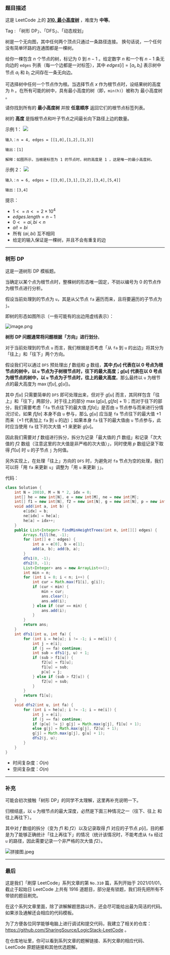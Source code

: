 ### 题目描述

这是 LeetCode 上的 **[310. 最小高度树](https://leetcode-cn.com/problems/minimum-height-trees/solution/by-ac_oier-7xio/)** ，难度为 **中等**。

Tag : 「树形 DP」、「DFS」、「动态规划」



树是一个无向图，其中任何两个顶点只通过一条路径连接。 换句话说，一个任何没有简单环路的连通图都是一棵树。

给你一棵包含 $n$ 个节点的树，标记为 $0$ 到 $n - 1$ 。给定数字 $n$ 和一个有 $n - 1$ 条无向边的 `edges` 列表（每一个边都是一对标签），其中 $edges[i] = [a_i, b_i]$ 表示树中节点 $a_i$ 和 $b_i$ 之间存在一条无向边。

可选择树中任何一个节点作为根。当选择节点 $x$ 作为根节点时，设结果树的高度为 $h$ 。在所有可能的树中，具有最小高度的树（即，`min(h)`）被称为 最小高度树 。

请你找到所有的 **最小高度树** 并按 **任意顺序** 返回它们的根节点标签列表。

树的 **高度** 是指根节点和叶子节点之间最长向下路径上边的数量。

示例 1：
![](https://assets.leetcode.com/uploads/2020/09/01/e1.jpg)
```
输入：n = 4, edges = [[1,0],[1,2],[1,3]]

输出：[1]

解释：如图所示，当根是标签为 1 的节点时，树的高度是 1 ，这是唯一的最小高度树。
```
示例 2：
![](https://assets.leetcode.com/uploads/2020/09/01/e2.jpg)

```
输入：n = 6, edges = [[3,0],[3,1],[3,2],[3,4],[5,4]]

输出：[3,4]
```

提示：
* $1 <= n <= 2 \times 10^4$
* $edges.length = n - 1$
* $0 <= ai, bi < n$
* $ai != bi$
* 所有 $(ai, bi)$ 互不相同
* 给定的输入保证是一棵树，并且不会有重复的边

---

### 树形 DP

这是一道树形 DP 模板题。

当确定以某个点为根节点时，整棵树的形态唯一固定，不妨以编号为 $0$ 的节点作为根节点进行分析。

假设当前处理到的节点为 `u`，其是从父节点 `fa` 遍历而来，且将要遍历的子节点为 `j`。

即树的形态如图所示（一些可能有的出边用虚线表示）：

![image.png](https://pic.leetcode-cn.com/1649200815-gwBeVF-image.png)

**树形 DP 问题通常将问题根据「方向」进行划分**。

对于当前处理到的节点 `u` 而言，我们根据是否考虑「从 `fa` 到 `u` 的出边」将其分为「往上」和「往下」两个方向。

假设我们可以通过 `DFS` 预处理出 $f$ 数组和 $g$ 数组，**其中 $f[u]$ 代表在以 $0$ 号点为根节点的树中，以 `u` 节点为子树根节点时，往下的最大高度；$g[u]$ 代表在以 $0$ 号点为根节点的树中，以 `u` 节点为子节点时，往上的最大高度**。那么最终以 `u` 为根节点的最大高度为 $\max(f[u], g[u])$。

其中 $f[u]$ 只需要简单的 `DFS` 即可处理出来，但对于 $g[u]$ 而言，其同样包含「往上」和「往下」两部分，对于往上的部分 $\max(g[u], g[fa] + 1)$；而对于往下的部分，我们需要考虑「`fa` 节点往下的最大值 $f[fa]$」是否由 `u` 节点参与而来进行分情况讨论，如果 $f[fa]$ 本身不由 `u` 参与，那么 $g[u]$ 应当是 `fa` 节点往下的最大值 $+1$ 而来（$+1$ 代表加上 `fa` 到 `u` 的边）；如果本身 `fa` 往下的最大值由 `u` 节点参与，此时应当使用 `fa` 往下的次大值 $+1$ 来更新 $g[u]$。

因此我们需要对 $f$ 数组进行拆分，拆分为记录「最大值的 $f1$ 数组」和记录「次大值的 $f2$ 数组（注意这里的次大值是非严格的次大值）」，同时使用 $p$ 数组记录下取得 $f1[u]$ 时 `u` 的子节点 `j` 为何值。 

另外实现上，在处理「往上」方向的 `DFS` 时，为避免对 `fa` 节点为空的处理，我们可以将「用 `fa` 来更新 `u`」调整为「用 `u` 来更新 `j`」。

代码：
```java
class Solution {
    int N = 20010, M = N * 2, idx = 0;
    int[] he = new int[N], e = new int[M], ne = new int[M];
    int[] f1 = new int[N], f2 = new int[N], g = new int[N], p = new int[N];
    void add(int a, int b) {
        e[idx] = b;
        ne[idx] = he[a];
        he[a] = idx++;
    }
    public List<Integer> findMinHeightTrees(int n, int[][] edges) {
        Arrays.fill(he, -1);
        for (int[] e : edges) {
            int a = e[0], b = e[1];
            add(a, b); add(b, a);
        }
        dfs1(0, -1);
        dfs2(0, -1);
        List<Integer> ans = new ArrayList<>();
        int min = n;
        for (int i = 0; i < n; i++) {
            int cur = Math.max(f1[i], g[i]);
            if (cur < min) {
                min = cur;
                ans.clear();
                ans.add(i);
            } else if (cur == min) {
                ans.add(i);
            }
        }
        return ans;
    }
    int dfs1(int u, int fa) {
        for (int i = he[u]; i != -1; i = ne[i]) {
            int j = e[i];
            if (j == fa) continue;
            int sub = dfs1(j, u) + 1;
            if (sub > f1[u]) {
                f2[u] = f1[u];
                f1[u] = sub;
                p[u] = j;
            } else if (sub > f2[u]) {
                f2[u] = sub;
            }
        }
        return f1[u];
    }
    void dfs2(int u, int fa) {
        for (int i = he[u]; i != -1; i = ne[i]) {
            int j = e[i];
            if (j == fa) continue;
            if (p[u] != j) g[j] = Math.max(g[j], f1[u] + 1);
            else g[j] = Math.max(g[j], f2[u] + 1);
            g[j] = Math.max(g[j], g[u] + 1);
            dfs2(j, u);
        }
    }
}
```
* 时间复杂度：$O(n)$
* 空间复杂度：$O(n)$

---

### 补充

可能会初次接触「树形 DP」的同学不太理解，这里再补充说明一下。

归根结底，以  `u` 为根节点的最大深度，必然是下面三种情况之一（往下、往上 和 往上再往下）。

其中对 $f$ 数组的拆分（变为 $f1$ 和 $f2$）以及记录取得 $f1$ 对应的子节点 $p[i]$，目的都是为了能够正确统计「往上再往下」的情况（统计该情况时，不能考虑从 `fa` 经过 `u` 的路径，因此需要记录一个非严格的次大值 $f2$）。

![拼接图.jpeg](https://pic.leetcode-cn.com/1649217558-PdfTqV-%E6%8B%BC%E6%8E%A5%E5%9B%BE.jpeg)

---

### 最后

这是我们「刷穿 LeetCode」系列文章的第 `No.310` 篇，系列开始于 2021/01/01，截止于起始日 LeetCode 上共有 1916 道题目，部分是有锁题，我们将先把所有不带锁的题目刷完。

在这个系列文章里面，除了讲解解题思路以外，还会尽可能给出最为简洁的代码。如果涉及通解还会相应的代码模板。

为了方便各位同学能够电脑上进行调试和提交代码，我建立了相关的仓库：https://github.com/SharingSource/LogicStack-LeetCode 。

在仓库地址里，你可以看到系列文章的题解链接、系列文章的相应代码、LeetCode 原题链接和其他优选题解。

